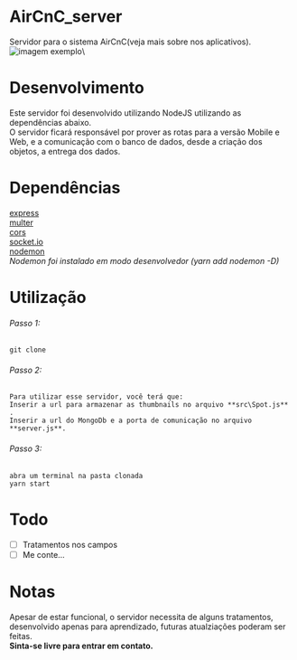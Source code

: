 # AirCnC_server
Servidor para o sistema AirCnC(veja mais sobre nos aplicativos).\
![imagem exemplo](https://user-images.githubusercontent.com/41457134/66946637-bbffb900-f027-11e9-9f6d-729a33135ccf.png)\

# Desenvolvimento
Este servidor foi desenvolvido utilizando NodeJS utilizando as dependências abaixo.\
O servidor ficará responsável por prover as rotas para a versão Mobile e Web, e a comunicação com o banco de dados, desde a criação dos objetos, a entrega dos dados.

# Dependências
[express](https://www.npmjs.com/package/express)\
[multer](https://www.npmjs.com/package/multer)\
[cors](https://www.npmjs.com/package/cors)\
[socket.io](https://www.npmjs.com/package/socket.io)\
[nodemon](https://www.npmjs.com/package/nodemon)\
*Nodemon foi instalado em modo desenvolvedor (yarn add nodemon -D)*

# Utilização
###### Passo 1: 
```
git clone
```
###### Passo 2:
```
Para utilizar esse servidor, você terá que:
Inserir a url para armazenar as thumbnails no arquivo **src\Spot.js** .
Inserir a url do MongoDb e a porta de comunicação no arquivo **server.js**.
```

###### Passo 3: 

```
abra um terminal na pasta clonada
yarn start
```

# Todo
- [ ] Tratamentos nos campos
- [ ] Me conte...

# Notas
Apesar de estar funcional, o servidor necessita de alguns tratamentos, desenvolvido apenas para aprendizado, futuras atualziações poderam ser feitas.\
**Sinta-se livre para entrar em contato.**
